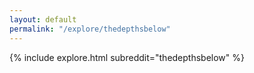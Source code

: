 ```yaml
---
layout: default
permalink: "/explore/thedepthsbelow"
---
```


<link rel="stylesheet" type="text/css" href="/static/css/explore.css">
{% include explore.html subreddit="thedepthsbelow" %}
